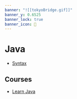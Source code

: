 ```yaml
---
banner: "![[tokyoBridge.gif]]"
banner_y: 0.6525
banner_lock: true
banner_icon: 🗼
---
```

# Java
- [Syntax](obsidian://open?vault=My%20Coding%20Notes&file=Codecademy%2FJava%2FSyntax)
## Courses
- [Learn Java](obsidian://open?vault=My%20Coding%20Notes&file=Codecademy%2FJava%2FLearn%20Java%20Codecademy)